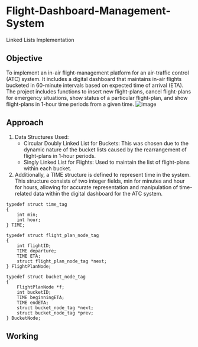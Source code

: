 # Flight-Dashboard-Management-System
Linked Lists Implementation

## Objective
To implement an in-air flight-management platform for an air-traffic control (ATC) system. It includes a digital dashboard that maintains in-air flights bucketed in 60-minute intervals based on expected time of arrival (ETA). The project includes functions to insert new flight-plans, cancel flight-plans for emergency situations, show status of a particular flight-plan, and show flight-plans in 1-hour time periods from a given time.
![image](https://github.com/tphanir/Flight-Dashboard-Management-System/assets/125972587/483d2357-f9f2-4afa-a54f-cd2d776e6526)

## Approach
1. Data Structures Used:
   * Circular Doubly Linked List for Buckets: This was chosen due to the dynamic nature of the bucket lists caused by the rearrangement of flight-plans in 1-hour periods.
   * Singly Linked List for Flights: Used to maintain the list of flight-plans within each bucket.
2. Additionally, a TIME structure is defined to represent time in the system. This structure consists of two integer fields, min for minutes and hour for hours, allowing for accurate representation and manipulation of time-related data within the digital dashboard for the ATC system.
```
typedef struct time_tag
{
    int min;
    int hour;
} TIME;
```
```
typedef struct flight_plan_node_tag
{
    int flightID;
    TIME departure;
    TIME ETA;
    struct flight_plan_node_tag *next;
} FlightPlanNode;
```
```
typedef struct bucket_node_tag
{
    FlightPlanNode *f;
    int bucketID;
    TIME beginningETA;
    TIME endETA;
    struct bucket_node_tag *next;
    struct bucket_node_tag *prev;
} BucketNode;
```
## Working


